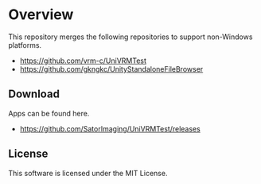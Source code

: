# Overview

This repository merges the following repositories to support non-Windows platforms.

- https://github.com/vrm-c/UniVRMTest
- https://github.com/gkngkc/UnityStandaloneFileBrowser



## Download

Apps can be found here.

- https://github.com/SatorImaging/UniVRMTest/releases



## License

This software is licensed under the MIT License.

